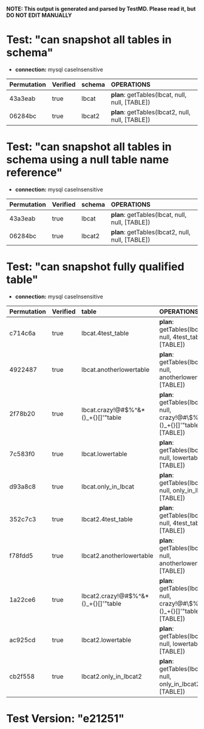 **NOTE: This output is generated and parsed by TestMD. Please read it, but DO NOT EDIT MANUALLY**

# Test: "can snapshot all tables in schema" #

- **connection:** mysql caseInsensitive

| Permutation | Verified | schema | OPERATIONS
| :---------- | :------- | :----- | :------
| 43a3eab     | true     | lbcat  | **plan**: getTables(lbcat, null, null, [TABLE])
| 06284bc     | true     | lbcat2 | **plan**: getTables(lbcat2, null, null, [TABLE])

# Test: "can snapshot all tables in schema using a null table name reference" #

- **connection:** mysql caseInsensitive

| Permutation | Verified | schema | OPERATIONS
| :---------- | :------- | :----- | :------
| 43a3eab     | true     | lbcat  | **plan**: getTables(lbcat, null, null, [TABLE])
| 06284bc     | true     | lbcat2 | **plan**: getTables(lbcat2, null, null, [TABLE])

# Test: "can snapshot fully qualified table" #

- **connection:** mysql caseInsensitive

| Permutation | Verified | table                                | OPERATIONS
| :---------- | :------- | :----------------------------------- | :------
| c714c6a     | true     | lbcat.4test_table                    | **plan**: getTables(lbcat, null, 4test\_table, [TABLE])
| 4922487     | true     | lbcat.anotherlowertable              | **plan**: getTables(lbcat, null, anotherlowertable, [TABLE])
| 2f78b20     | true     | lbcat.crazy!@#\$%^&*()_+{}[]'"table  | **plan**: getTables(lbcat, null, crazy!@#\\$\%^&*()\_+{}[]'"table, [TABLE])
| 7c583f0     | true     | lbcat.lowertable                     | **plan**: getTables(lbcat, null, lowertable, [TABLE])
| d93a8c8     | true     | lbcat.only_in_lbcat                  | **plan**: getTables(lbcat, null, only\_in\_lbcat, [TABLE])
| 352c7c3     | true     | lbcat2.4test_table                   | **plan**: getTables(lbcat2, null, 4test\_table, [TABLE])
| f78fdd5     | true     | lbcat2.anotherlowertable             | **plan**: getTables(lbcat2, null, anotherlowertable, [TABLE])
| 1a22ce6     | true     | lbcat2.crazy!@#\$%^&*()_+{}[]'"table | **plan**: getTables(lbcat2, null, crazy!@#\\$\%^&*()\_+{}[]'"table, [TABLE])
| ac925cd     | true     | lbcat2.lowertable                    | **plan**: getTables(lbcat2, null, lowertable, [TABLE])
| cb2f558     | true     | lbcat2.only_in_lbcat2                | **plan**: getTables(lbcat2, null, only\_in\_lbcat2, [TABLE])

# Test Version: "e21251" #